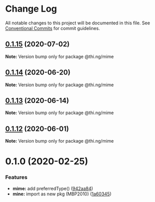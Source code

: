 # Change Log

All notable changes to this project will be documented in this file.
See [Conventional Commits](https://conventionalcommits.org) for commit guidelines.

## [0.1.15](https://github.com/thi-ng/umbrella/compare/@thi.ng/mime@0.1.14...@thi.ng/mime@0.1.15) (2020-07-02)

**Note:** Version bump only for package @thi.ng/mime





## [0.1.14](https://github.com/thi-ng/umbrella/compare/@thi.ng/mime@0.1.13...@thi.ng/mime@0.1.14) (2020-06-20)

**Note:** Version bump only for package @thi.ng/mime





## [0.1.13](https://github.com/thi-ng/umbrella/compare/@thi.ng/mime@0.1.12...@thi.ng/mime@0.1.13) (2020-06-14)

**Note:** Version bump only for package @thi.ng/mime





## [0.1.12](https://github.com/thi-ng/umbrella/compare/@thi.ng/mime@0.1.11...@thi.ng/mime@0.1.12) (2020-06-01)

**Note:** Version bump only for package @thi.ng/mime





# 0.1.0 (2020-02-25)


### Features

* **mime:** add preferredType() ([942aa84](https://github.com/thi-ng/umbrella/commit/942aa8493ebc67c08bf02d4e88508f4058f726ce))
* **mine:** import as new pkg (MBP2010) ([1a60345](https://github.com/thi-ng/umbrella/commit/1a603459b30de13879ca8a02af7f7d95b5c3f8cc))
